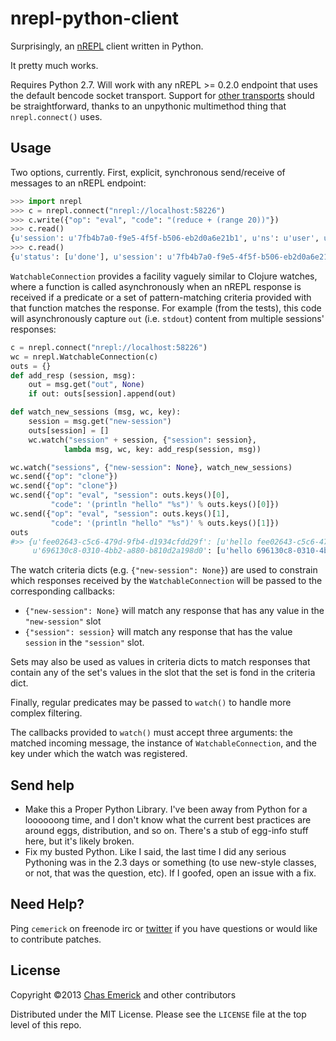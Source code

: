 # nrepl-python-client

Surprisingly, an [nREPL](http://github.com/clojure/tools.nrepl) client
written in Python.

It pretty much works.

Requires Python 2.7.  Will work with any nREPL >= 0.2.0 endpoint that uses the
default bencode socket transport.  Support for [other
transports](https://github.com/clojure/tools.nrepl/wiki/Extensions#transports)
should be straightforward, thanks to an unpythonic multimethod thing that
`nrepl.connect()` uses.

## Usage

Two options, currently.  First, explicit, synchronous send/receive of messages
to an nREPL endpoint:

```python
>>> import nrepl
>>> c = nrepl.connect("nrepl://localhost:58226")
>>> c.write({"op": "eval", "code": "(reduce + (range 20))"})
>>> c.read()
{u'session': u'7fb4b7a0-f9e5-4f5f-b506-eb2d0a6e21b1', u'ns': u'user', u'value': u'190'}
>>> c.read()
{u'status': [u'done'], u'session': u'7fb4b7a0-f9e5-4f5f-b506-eb2d0a6e21b1'}
```

`WatchableConnection` provides a facility vaguely similar to Clojure watches,
where a function is called asynchronously when an nREPL response is received if
a predicate or a set of pattern-matching criteria provided with that function
matches the response.  For example (from the tests), this code will
asynchronously capture `out` (i.e. `stdout`) content from multiple
sessions' responses:

```python
c = nrepl.connect("nrepl://localhost:58226")
wc = nrepl.WatchableConnection(c)
outs = {}
def add_resp (session, msg):
    out = msg.get("out", None)
    if out: outs[session].append(out)

def watch_new_sessions (msg, wc, key):
    session = msg.get("new-session")
    outs[session] = []
    wc.watch("session" + session, {"session": session},
            lambda msg, wc, key: add_resp(session, msg))

wc.watch("sessions", {"new-session": None}, watch_new_sessions)
wc.send({"op": "clone"})
wc.send({"op": "clone"})
wc.send({"op": "eval", "session": outs.keys()[0],
         "code": '(println "hello" "%s")' % outs.keys()[0]})
wc.send({"op": "eval", "session": outs.keys()[1],
         "code": '(println "hello" "%s")' % outs.keys()[1]})
outs
#>> {u'fee02643-c5c6-479d-9fb4-d1934cfdd29f': [u'hello fee02643-c5c6-479d-9fb4-d1934cfdd29f\n'],
     u'696130c8-0310-4bb2-a880-b810d2a198d0': [u'hello 696130c8-0310-4bb2-a880-b810d2a198d0\n']}
```

The watch criteria dicts (e.g. `{"new-session": None}`) are used to constrain
which responses received by the `WatchableConnection` will be passed to the
corresponding callbacks:

* `{"new-session": None}` will match any response that has any value in the
  `"new-session"` slot
* `{"session": session}` will match any response that has the value `session` in
  the `"session"` slot.

Sets may also be used as values in criteria dicts to match responses that
contain any of the set's values in the slot that the set is fond in the criteria
dict.

Finally, regular predicates may be passed to `watch()` to handle more complex
filtering.

The callbacks provided to `watch()` must accept three arguments: the matched
incoming message, the instance of `WatchableConnection`, and the key under which
the watch was registered.

## Send help

* Make this a Proper Python Library.  I've been away from Python for a loooooong
  time, and I don't know what the current best practices are around eggs,
  distribution, and so on.  There's a stub of egg-info stuff here, but it's
  likely broken.
* Fix my busted Python.  Like I said, the last time I did any serious Pythoning
  was in the 2.3 days or something (to use new-style classes, or not, that was
  the question, etc).  If I goofed, open an issue with a fix.

## Need Help?

Ping `cemerick` on freenode irc or
[twitter](http://twitter.com/cemerick) if you have questions or would
like to contribute patches.

## License

Copyright ©2013 [Chas Emerick](http://cemerick.com) and other contributors

Distributed under the MIT License. Please see the `LICENSE` file at the top
level of this repo.
